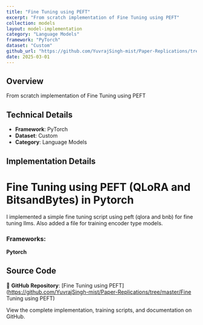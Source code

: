 ```yaml
---
title: "Fine Tuning using PEFT"
excerpt: "From scratch implementation of Fine Tuning using PEFT"
collection: models
layout: model-implementation
category: "Language Models"
framework: "PyTorch"
dataset: "Custom"
github_url: "https://github.com/YuvrajSingh-mist/Paper-Replications/tree/master/Fine Tuning using PEFT"
date: 2025-03-01
---
```


## Overview
From scratch implementation of Fine Tuning using PEFT

## Technical Details
- **Framework**: PyTorch
- **Dataset**: Custom
- **Category**: Language Models

## Implementation Details

# Fine Tuning using PEFT (QLoRA and BitsandBytes) in Pytorch

I implemented a simple fine tuning script using peft (qlora and bnb) for fine tuning llms.
Also added a file for training encoder type models.

### Frameworks:
**Pytorch**

## Source Code
📁 **GitHub Repository**: [Fine Tuning using PEFT](https://github.com/YuvrajSingh-mist/Paper-Replications/tree/master/Fine Tuning using PEFT)

View the complete implementation, training scripts, and documentation on GitHub.
